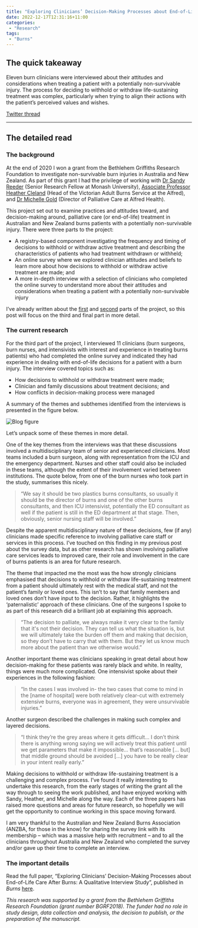 ```yaml
---
title: "Exploring Clinicians’ Decision-Making Processes about End-of-Life Care After Burns"
date: 2022-12-17T12:31:16+11:00
categories:
 - "Research"
tags:
 - "Burns" 
---
```


<!--more-->

## The quick takeaway

Eleven burn clinicians were interviewed about their attitudes and considerations when treating a patient with a potentially non-survivable injury. The process for deciding to withhold or withdraw life-sustaining treatment was complex, particularly when trying to align their actions with the patient’s perceived values and wishes. 

[Twitter thread](https://twitter.com/lincolntracy/status/1603928802480259072)

--- 

## The detailed read

### The background

At the end of 2020 I won a grant from the Bethlehem Griffiths Research Foundation to investigate non-survivable burn injuries in Australia and New Zealand. As part of this grant I had the privilege of working with [Dr Sandy Reeder](https://research.monash.edu/en/persons/sandy-reeder) (Senior Research Fellow at Monash University), [Associate Professor Heather Cleland](https://www.alfredhealth.org.au/find-a-doctor/bio/miss-heather-cleland) (Head of the Victorian Adult Burns Service at the Alfred), and [Dr Michelle Gold](https://www.alfredhealth.org.au/find-a-doctor/bio/dr-michelle-gold) (Director of Palliative Care at Alfred Health). 

This project set out to examine practices and attitudes toward, and decision-making around, palliative care (or end-of-life) treatment in Australian and New Zealand burns patients with a potentially non-survivable injury. There were three parts to the project: 
- A registry-based component investigating the frequency and timing of decisions to withhold or withdraw active treatment and describing the characteristics of patients who had treatment withdrawn or withheld;
- An online survey where we explored clinician attitudes and beliefs to learn more about how decisions to withhold or withdraw active treatment are made; and
- A more in-depth interview with a selection of clinicians who completed the online survey to understand more about their attitudes and considerations when treating a patient with a potentially non-survivable injury

I’ve already written about the [first](https://www.lincolntracy.com/posts/how-many-patients-suffer-nonsurvivable-burns/) and [second](https://www.lincolntracy.com/posts/burn-clinicians-differing-views-eol-care/) parts of the project, so this post will focus on the third and final part in more detail. 

### The current research

For the third part of the project, I interviewed 11 clinicians (burn surgeons, burn nurses, and intensivists with interest and experience in treating burns patients) who had completed the online survey and indicated they had experience in dealing with end-of-life decisions for a patient with a burn injury. The interview covered topics such as:
- How decisions to withhold or withdraw treatment were made;
- Clinician and family discussions about treatment decisions; and
- How conflicts in decision-making process were managed

A summary of the themes and subthemes identified from the interviews is presented in the figure below.

![Blog figure](/img/content/posts/exploring-clinician-decision-making-process-about-end-of-life-care-burns/PallCareQualBlog.png)

Let’s unpack some of these themes in more detail.

One of the key themes from the interviews was that these discussions involved a multidisciplinary team of senior and experienced clinicians. Most teams included a burn surgeon, along with representation from the ICU and the emergency department. Nurses and other staff could also be included in these teams, although the extent of their involvement varied between institutions. The quote below, from one of the burn nurses who took part in the study, summarises this nicely. 

> “We say it should be two plastics burns consultants, so usually it should be the director of burns and one of the other burns consultants, and then ICU intensivist, potentially the ED consultant as well if the patient is still in the ED department at that stage. Then, obviously, senior nursing staff will be involved.”

Despite the apparent multidisciplinary nature of these decisions, few (if any) clinicians made specific reference to involving palliative care staff or services in this process. I’ve touched on this finding in my previous post about the survey data, but as other research has shown involving palliative care services leads to improved care, their role and involvement in the care of burns patients is an area for future research.

The theme that impacted me the most was the how strongly clinicians emphasised that decisions to withhold or withdraw life-sustaining treatment from a patient should ultimately rest with the medical staff, and not the patient’s family or loved ones. This isn’t to say that family members and loved ones don’t have input to the decision. Rather, it highlights the ‘paternalistic’ approach of these clinicians. One of the surgeons I spoke to as part of this research did a brilliant job at explaining this approach. 

> “The decision to palliate, we always make it very clear to the family that it's not their decision. They can tell us what the situation is, but we will ultimately take the burden off them and making that decision, so they don’t have to carry that with them. But they let us know much more about the patient than we otherwise would.”

Another important theme was clinicians speaking in great detail about how decision-making for these patients was rarely black and white. In reality, things were much more complicated. One intensivist spoke about their experiences in the following fashion:

> “In the cases I was involved in- the two cases that come to mind in the [name of hospital] were both relatively clear-cut with extremely extensive burns, everyone was in agreement, they were unsurvivable injuries.”

Another surgeon described the challenges in making such complex and layered decisions.

> “I think they’re the grey areas where it gets difficult… I don’t think there is anything wrong saying we will actively treat this patient until we get parameters that make it impossible… that’s reasonable [… but] that middle ground should be avoided […]  you have to be really clear in your intent really early.”

Making decisions to withhold or withdraw life-sustaining treatment is a challenging and complex process. I’ve found it really interesting to undertake this research, from the early stages of writing the grant all the way through to seeing the work published, and have enjoyed working with Sandy, Heather, and Michelle along the way. Each of the three papers has raised more questions and areas for future research, so hopefully we will get the opportunity to continue working in this space moving forward.

I am very thankful to the Australian and New Zealand Burns Association (ANZBA, for those in the know) for sharing the survey link with its membership – which was a massive help with recruitment – and to all the clinicians throughout Australia and New Zealand who completed the survey and/or gave up their time to complete an interview.

### The important details

Read the full paper, “Exploring Clinicians’ Decision-Making Processes about End-of-Life Care After Burns: A Qualitative Interview Study”, published in *Burns* [here](https://www.sciencedirect.com/science/article/abs/pii/S0305417922003060).

*This research was supported by a grant from the Bethlehem Griffiths Research Foundation (grant number BGRF2018). The funder had no role in study design, data collection and analysis, the decision to publish, or the preparation of the manuscript.*
